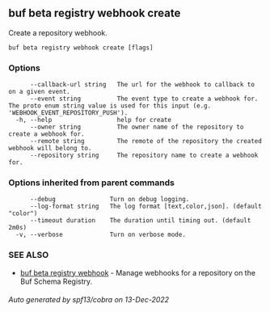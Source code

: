 ## buf beta registry webhook create

Create a repository webhook.

```
buf beta registry webhook create [flags]
```

### Options

```
      --callback-url string   The url for the webhook to callback to on a given event.
      --event string          The event type to create a webhook for. The proto enum string value is used for this input (e.g. 'WEBHOOK_EVENT_REPOSITORY_PUSH').
  -h, --help                  help for create
      --owner string          The owner name of the repository to create a webhook for.
      --remote string         The remote of the repository the created webhook will belong to.
      --repository string     The repository name to create a webhook for.
```

### Options inherited from parent commands

```
      --debug               Turn on debug logging.
      --log-format string   The log format [text,color,json]. (default "color")
      --timeout duration    The duration until timing out. (default 2m0s)
  -v, --verbose             Turn on verbose mode.
```

### SEE ALSO

* [buf beta registry webhook](buf_beta_registry_webhook.md)	 - Manage webhooks for a repository on the Buf Schema Registry.

###### Auto generated by spf13/cobra on 13-Dec-2022
